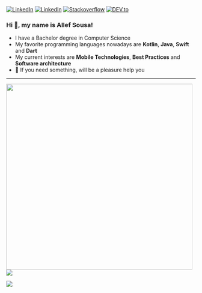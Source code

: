 </div>
<a href="https://www.linkedin.com/in/allef-sousa" target="_blank"><img src="https://img.shields.io/badge/LinkedIn-%230077B5.svg?&style=flat-square&logo=linkedin&logoColor=white" alt="LinkedIn"></a>
<a href="https://www.twitter.com/Allefsousa01" target="_blank"><img src="https://img.shields.io/badge/Twitter-%230077B5.svg?&style=flat-square&logo=twitter&logoColor=white" alt="LinkedIn"></a>
<a href="https://stackoverflow.com/users/7396615" target="_blank"><img src="https://img.shields.io/badge/-Stackoverflow-4CA143?style=flat-square&logo=Stackoverflow&logoColor=white" alt="Stackoverflow"></a>
<a href="https://dev.to/allefsousa" target="_blank"><img src="https://img.shields.io/badge/DEV-%230A0A0A.svg?&style=flat-square&logo=DEV.to&logoColor=white" alt="DEV.to"></a>
</div>

### Hi 👋, my name is Allef Sousa! 

- I have a Bachelor degree in Computer Science
- My favorite programming languages nowadays are **Kotlin**, **Java**, **Swift** and **Dart**
- My current interests are **Mobile Technologies**, **Best Practices** and **Software architecture**
- 💬 If you need something, will be a pleasure help you
---


<td><img width="495px" align="left" src="https://github-readme-stats.vercel.app/api?username=allefsousa&theme=buefy"/>


<br/>
<br/>
<br/>
<br/>
<br/>
<br/>
<br/>
<br/>
<br/>
<br/>






![](https://github-profile-trophy.vercel.app/?username=allefsousa)



![](https://komarev.com/ghpvc/?username=allefsousa&style=flat)


